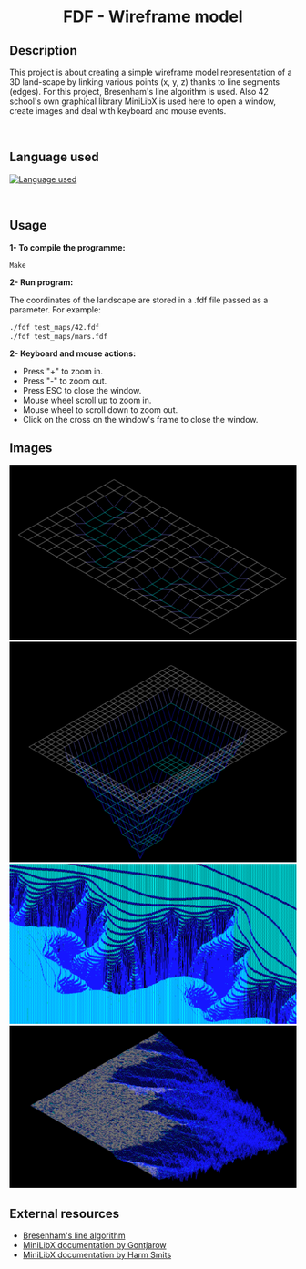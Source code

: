 # <center>FDF - Wireframe model</center>

## Description

This project is about creating a simple wireframe model representation of a 3D land-scape by linking various points (x, y, z) thanks to line segments (edges). For this project, Bresenham's line algorithm is used. Also 42 school's own graphical library MiniLibX is used here to open a window, create images and deal with keyboard and mouse events.

<br>

## Language used
[![Language used](https://skills.thijs.gg/icons?i=c)](https://skills.thijs.gg)

<br>

## Usage
**1- To compile the programme:**

    Make

**2- Run program:**

The coordinates of the landscape are stored in a .fdf file passed as a parameter. For example:

	./fdf test_maps/42.fdf
	./fdf test_maps/mars.fdf

**2- Keyboard and mouse actions:**

+ Press "+" to zoom in.
+ Press "-" to zoom out.
+ Press ESC to close the window.
+ Mouse wheel scroll up to zoom in.
+ Mouse wheel to scroll down to zoom out.
+ Click on the cross on the window's frame to close the window.


## Images

![Visulization](images/42.png)
![Visulization](images/pyramide.png)
![Visulization](images/julia.png)
![Visulization](images/t1.png)

## External resources

+ [Bresenham's line algorithm](https://en.wikipedia.org/wiki/Bresenham%27s_line_algorithm)
+ [MiniLibX documentation by Gontjarow](https://gontjarow.github.io/MiniLibX/)
+ [MiniLibX documentation by Harm Smits](https://harm-smits.github.io/42docs/)
